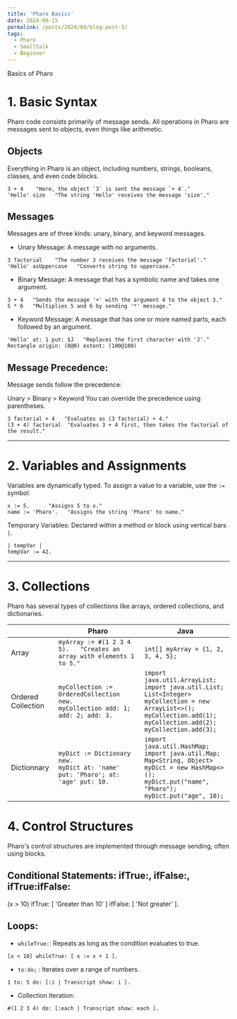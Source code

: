 ```yaml
---
title: 'Pharo Basics'
date: 2024-09-15
permalink: /posts/2024/09/blog-post-3/
tags:
  - Pharo
  - Smalltalk
  - Beginner
---
```


Basics of Pharo

# 1. Basic Syntax

Pharo code consists primarily of message sends. All operations in Pharo are messages sent to objects, even things like arithmetic.

## Objects
Everything in Pharo is an object, including numbers, strings, booleans, classes, and even code blocks.

```
3 + 4    "Here, the object `3` is sent the message `+ 4`."
'Hello' size   "The string 'Hello' receives the message 'size'."
```

## Messages
Messages are of three kinds: unary, binary, and keyword messages.

- Unary Message: A message with no arguments.
``` 
3 factorial    "The number 3 receives the message 'factorial'."
'Hello' asUppercase   "Converts string to uppercase."
```

- Binary Message: A message that has a symbolic name and takes one argument.
```
3 + 4   "Sends the message '+' with the argument 4 to the object 3."
5 * 6   "Multiplies 5 and 6 by sending '*' message."
```

- Keyword Message: A message that has one or more named parts, each followed by an argument.
```
'Hello' at: 1 put: $J   "Replaces the first character with 'J'."
Rectangle origin: (0@0) extent: (100@100) 
```

## Message Precedence: 
Message sends follow the precedence:

Unary > Binary > Keyword You can override the precedence using parentheses.

```
3 factorial + 4   "Evaluates as (3 factorial) + 4."
(3 + 4) factorial  "Evaluates 3 + 4 first, then takes the factorial of the result."
```

---

# 2. Variables and Assignments
Variables are dynamically typed. To assign a value to a variable, use the `:=` symbol:

```
x := 5.      "Assigns 5 to x."
name := 'Pharo'.   "Assigns the string 'Pharo' to name."
```

Temporary Variables: Declared within a method or block using vertical bars `|`.

```
| tempVar |
tempVar := 42.
```

---

# 3. Collections
Pharo has several types of collections like arrays, ordered collections, and dictionaries.

|  | Pharo | Java |
|-----------|-----------|-----------|
| Array | `myArray := #(1 2 3 4 5).   "Creates an array with elements 1 to 5."` | `int[] myArray = {1, 2, 3, 4, 5};` |
| Ordered Collection | `myCollection := OrderedCollection new.` <br> `myCollection add: 1; add: 2; add: 3.` | `import java.util.ArrayList;` <br> `import java.util.List;` <br> `List<Integer> myCollection = new ArrayList<>();` <br> `myCollection.add(1);` <br> `myCollection.add(2);` <br> `myCollection.add(3);` |
| Dictionnary | `myDict := Dictionary new.` <br>  `myDict at: 'name' put: 'Pharo'; at: 'age' put: 10.`| `import java.util.HashMap;` <br>  `import java.util.Map;` <br>  `Map<String, Object> myDict = new HashMap<>();` <br>  `myDict.put("name", "Pharo");` <br>  `myDict.put("age", 10);` |



# 4. Control Structures
Pharo's control structures are implemented through message sending, often using blocks.

## Conditional Statements: ifTrue:, ifFalse:, ifTrue:ifFalse:

(x > 10) ifTrue: [ 'Greater than 10' ] ifFalse: [ 'Not greater' ].

## Loops:

- `whileTrue:`: Repeats as long as the condition evaluates to true.

`[x < 10] whileTrue: [ x := x + 1 ].`

- `to:do;` : Iterates over a range of numbers.

`1 to: 5 do: [:i | Transcript show: i ].`

- Collection Iteration:

`#(1 2 3 4) do: [:each | Transcript show: each ].`
